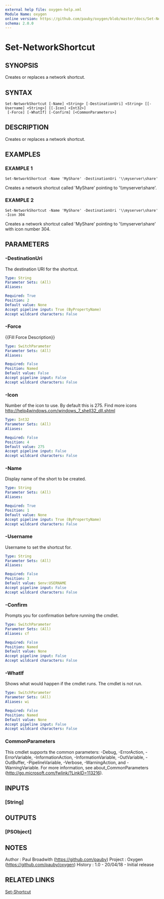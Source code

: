 ```yaml
---
external help file: oxygen-help.xml
Module Name: oxygen
online version: https://github.com/pauby/oxygen/blob/master/docs/Set-NetworkShortcut.md
schema: 2.0.0
---
```


# Set-NetworkShortcut

## SYNOPSIS
Creates or replaces a network shortcut.

## SYNTAX

```
Set-NetworkShortcut [-Name] <String> [-DestinationUri] <String> [[-Username] <String>] [[-Icon] <Int32>]
 [-Force] [-WhatIf] [-Confirm] [<CommonParameters>]
```

## DESCRIPTION
Creates or replaces a network shortcut.

## EXAMPLES

### EXAMPLE 1
```
Set-NetworkShortcut -Name 'MyShare' -DestinationUri '\\myserver\share'
```

Creates a network shortcut called 'MyShare' pointing to '\\\\myserver\share'.

### EXAMPLE 2
```
Set-NetworkShortcut -Name 'MyShare' -DestinationUri '\\myserver\share' -Icon 304
```

Creates a network shortcut called 'MyShare' pointing to '\\\\myserver\share' with icon number 304.

## PARAMETERS

### -DestinationUri
The destination URI for the shortcut.

```yaml
Type: String
Parameter Sets: (All)
Aliases:

Required: True
Position: 2
Default value: None
Accept pipeline input: True (ByPropertyName)
Accept wildcard characters: False
```

### -Force
{{Fill Force Description}}

```yaml
Type: SwitchParameter
Parameter Sets: (All)
Aliases:

Required: False
Position: Named
Default value: False
Accept pipeline input: False
Accept wildcard characters: False
```

### -Icon
Number of the icon to use.
By default this is 275.
Find more icons http://help4windows.com/windows_7_shell32_dll.shtml

```yaml
Type: Int32
Parameter Sets: (All)
Aliases:

Required: False
Position: 4
Default value: 275
Accept pipeline input: False
Accept wildcard characters: False
```

### -Name
Display name of the short to be created.

```yaml
Type: String
Parameter Sets: (All)
Aliases:

Required: True
Position: 1
Default value: None
Accept pipeline input: True (ByPropertyName)
Accept wildcard characters: False
```

### -Username
Username to set the shortcut for.

```yaml
Type: String
Parameter Sets: (All)
Aliases:

Required: False
Position: 3
Default value: $env:USERNAME
Accept pipeline input: False
Accept wildcard characters: False
```

### -Confirm
Prompts you for confirmation before running the cmdlet.

```yaml
Type: SwitchParameter
Parameter Sets: (All)
Aliases: cf

Required: False
Position: Named
Default value: None
Accept pipeline input: False
Accept wildcard characters: False
```

### -WhatIf
Shows what would happen if the cmdlet runs.
The cmdlet is not run.

```yaml
Type: SwitchParameter
Parameter Sets: (All)
Aliases: wi

Required: False
Position: Named
Default value: None
Accept pipeline input: False
Accept wildcard characters: False
```

### CommonParameters
This cmdlet supports the common parameters: -Debug, -ErrorAction, -ErrorVariable, -InformationAction, -InformationVariable, -OutVariable, -OutBuffer, -PipelineVariable, -Verbose, -WarningAction, and -WarningVariable.
For more information, see about_CommonParameters (http://go.microsoft.com/fwlink/?LinkID=113216).

## INPUTS

### [String]

## OUTPUTS

### [PSObject]

## NOTES
Author  : Paul Broadwith (https://github.com/pauby)
Project : Oxygen (https://github.com/pauby/oxygen)
History : 1.0 - 20/04/18 - Initial release

## RELATED LINKS

[Set-Shortcut]()

